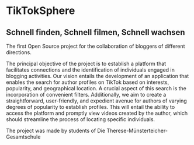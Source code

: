 # __TikTokSphere__
## Schnell finden, Schnell filmen, Schnell wachsen

The first Open Source project for the collaboration of bloggers of different directions.

The principal objective of the project is to establish a platform that facilitates connections and the identification of individuals engaged in blogging activities. Our vision entails the development of an application that enables the search for author profiles on TikTok based on interests, popularity, and geographical location. A crucial aspect of this search is the incorporation of convenient filters. Additionally, we aim to create a straightforward, user-friendly, and expedient avenue for authors of varying degrees of popularity to establish profiles. This will entail the ability to access the platform and promptly view videos created by the author, which should streamline the process of locating specific individuals.

The project was made by students of Die Therese-Münsterteicher-Gesamtschule
